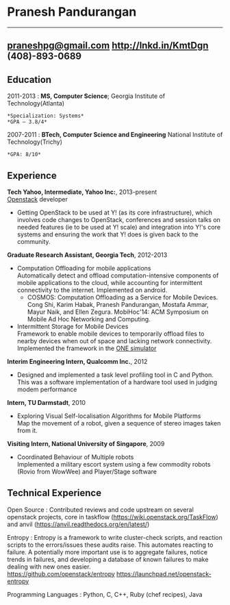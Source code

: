 Pranesh Pandurangan
===================

-----------------------
praneshpg@gmail.com 
http://lnkd.in/KmtDgn 
(408)-893-0689
-----------------------

Education
---------

2011-2013
:   **MS, Computer Science**; Georgia Institute of Technology(Atlanta)

    *Specialization: Systems*
    *GPA – 3.8/4*

2007-2011
:   **BTech, Computer Science and Engineering** National Institute of
    Technology(Trichy)

    *GPA: 8/10*

Experience
----------

**Tech Yahoo, Intermediate, Yahoo Inc:**, 2013-present  
[Openstack](http://www.openstack.org/) developer 

* Getting OpenStack to be used at Y! (as its core infrastructure), which 
  involves code changes to OpenStack, conferences and session talks on needed 
  features (ie to be used at Y! scale) and integration into Y!'s core systems 
  and ensuring the work that Y! does is given back to the community.

**Graduate Research Assistant, Georgia Tech**, 2012-2013  

* Computation Offloading for mobile applications  
  Automatically detect and offload computation-intensive components of mobile 
  applications to the cloud, while accounting for intermittent connectivity to
  the internet. Implemented on android.
    * COSMOS: Computation Offloading as a Service for Mobile Devices.  
      Cong Shi, Karim Habak, Pranesh Pandurangan, Mostafa Ammar, Mayur Naik,
      and Ellen Zegura. MobiHoc'14: ACM Symposium on Mobile Ad Hoc Networking 
      and Computing.
* Intermittent Storage for Mobile Devices  
  Framework to enable mobile devices to temporarily offload files to nearby devices
  when out of space and lacking network connectivity. Implemented the framework in the
  [ONE simulator](http://www.netlab.tkk.fi/tutkimus/dtn/theone/)

**Interim Engineering Intern, Qualcomm Inc.**, 2012  

* Designed and implemented a task level profiling tool in C and Python. This
  was a software implementation of a hardware tool used in judging modem
  performance

**Intern, TU Darmstadt**, 2010  

* Exploring Visual Self-localisation Algorithms for Mobile Platforms  
  Map the movement of a robot, given a sequence of stereo images taken from it.

**Visiting Intern, National University of Singapore**, 2009  

* Coordinated Behaviour of Multiple robots  
  Implemented a military escort system using a few commodity robots (Rovio from WowWee)
  and Player/Stage software

Technical Experience
--------------------

Open Source
:   Contributed reviews and code upstream on several openstack projects,
    core in taskflow (https://wiki.openstack.org/TaskFlow) and anvil
    (https://anvil.readthedocs.org/en/latest/)

Entropy
:   Entropy is a framework to write cluster-check scripts, and reaction scripts 
    to the errors/issues these audits raise. This automates reacting to failure. 
    A potentially more important use is to aggregate failures, notice trends in 
    failures, and developing a database of known failures to make dealing with
    new ones easier.  
    https://github.com/openstack/entropy
    https://launchpad.net/openstack-entropy

Programming Languages
:   Python, C, C++, Ruby (chef recipes), Java
